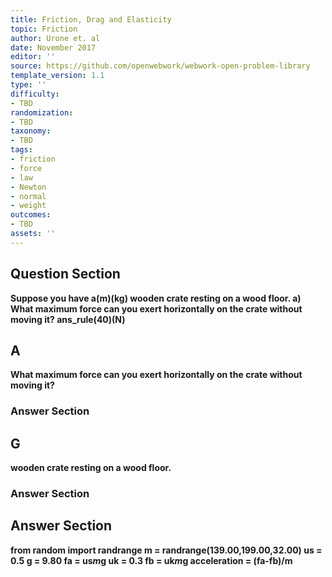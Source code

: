 ```yaml
---
title: Friction, Drag and Elasticity
topic: Friction
author: Urone et. al
date: November 2017
editor: ''
source: https://github.com/openwebwork/webwork-open-problem-library
template_version: 1.1
type: ''
difficulty:
- TBD
randomization:
- TBD
taxonomy:
- TBD
tags:
- friction
- force
- law
- Newton
- normal
- weight
outcomes:
- TBD
assets: ''
---
```


## Question Section 

<b>
Suppose you have a(m)(kg) wooden crate resting on a wood floor. 
a) What maximum force can you exert horizontally on the crate without moving it? 
ans_rule(40)(N)

## A
What maximum force can you exert horizontally on the crate without moving it? 
### Answer Section
## G
wooden crate resting on a wood floor. 
### Answer Section


## Answer Section

from random import randrange
m = randrange(139.00,199.00,32.00)
us = 0.5
g = 9.80
fa = us*m*g
uk = 0.3
fb = uk*m*g
acceleration = (fa-fb)/m